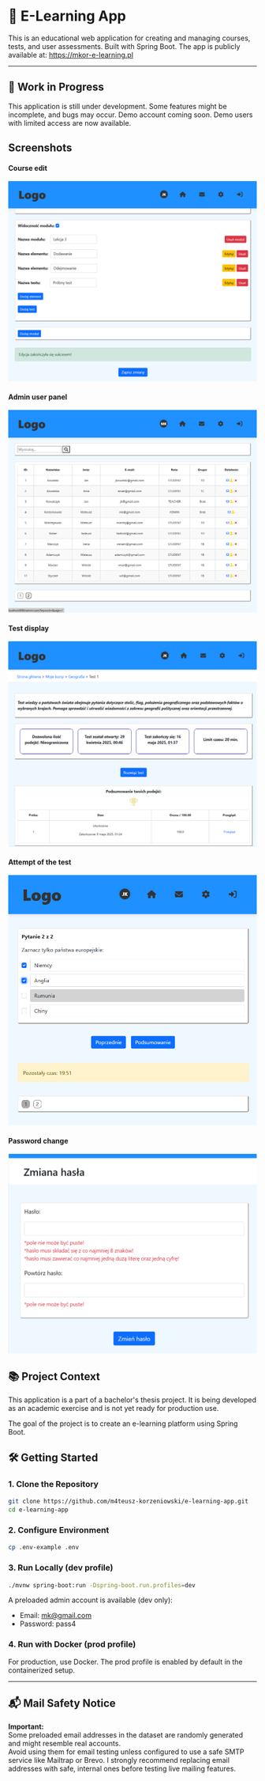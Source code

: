# 🚀 E-Learning App

This is an educational web application for creating and managing courses, tests, and user assessments. Built with Spring Boot.
The app is publicly available at:  https://mkor-e-learning.pl

---

## 🚧 Work in Progress
This application is still under development. Some features might be incomplete, and bugs may occur.
Demo account coming soon. Demo users with limited access are now available.

## Screenshots

#### Course edit
![Course edit](course_edit_screenshot.png)
#### Admin user panel
![Users - admin panel](users_screenshot.png)
#### Test display
![Test](test_screenshot.png)
#### Attempt of the test
![Attempt](attempt_screen.png)
#### Password change
![Change password](password_change.png)

## 📚 Project Context
This application is a part of a bachelor's thesis project. It is being developed as an academic exercise and is not yet ready for production use.

The goal of the project is to create an e-learning platform using Spring Boot.

## 🛠️ Getting Started

### 1. Clone the Repository
```bash
git clone https://github.com/m4teusz-korzeniowski/e-learning-app.git
cd e-learning-app
```

### 2. Configure Environment
```bash
cp .env-example .env
```

### 3. Run Locally (dev profile)

```bash
./mvnw spring-boot:run -Dspring-boot.run.profiles=dev
```

A preloaded admin account is available (dev only):
- Email: mk@gmail.com
- Password: pass4

### 4. Run with Docker (prod profile)
For production, use Docker. The prod profile is enabled by default in the containerized setup.



---

## 📬 Mail Safety Notice

**Important:**  
Some preloaded email addresses in the dataset are randomly generated and might resemble real accounts.  
Avoid using them for email testing unless configured to use a safe SMTP service like Mailtrap or Brevo.
I strongly recommend replacing email addresses with safe, internal ones before testing live mailing features.
